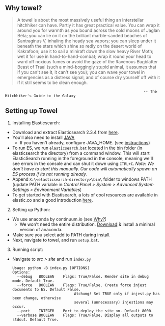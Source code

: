 Why towel?
-----
> A towel is about the most massively useful thing an interstellar hitchhiker can have. Partly it has great practical value. You can wrap it around you for warmth as you bound across the cold moons of Jaglan Beta; you can lie on it on the brilliant marble-sanded beaches of Santraginus V, inhaling the heady sea vapors; you can sleep under it beneath the stars which shine so redly on the desert world of Kakrafoon; use it to sail a miniraft down the slow heavy River Moth; wet it for use in hand-to-hand-combat; wrap it round your head to ward off noxious fumes or avoid the gaze of the Ravenous Bugblatter Beast of Traal (such a mind-boggingly stupid animal, it assumes that if you can't see it, it can't see you); you can wave your towel in emergencies as a distress signal, and of course dry yourself off with it if it still seems to be clean enough.
                                                                                                
                                                                   -- The Hitchhiker's Guide to the Galaxy

Setting up Towel
-----


1. Installing Elasticsearch:
  + Download and extract Elasticsearch 2.3.4 from [here](https://www.elastic.co/downloads/elasticsearch).
  + You'll also need to install [JAVA](http://java.com/en/download/manual.jsp)
    - If you haven't already, configure JAVA_HOME. (see [instructions](https://confluence.atlassian.com/doc/setting-the-java_home-variable-in-windows-8895.html))
  + To run ES, we run `elasticsearch.bat` located in the bin folder (in elasticsearch the directory) from a command window. This will start ElasticSearch running in the foreground in the console, meaning we'll see errors in the console and can shut it down using `CTRL+C`. *Note: We don't have to start this manually. Our code will automatically spawn an ES process if its not running already.*
  + Append `X:\<elasticsearch-directory>\bin\` folder to windows PATH (update PATH variable in *Control Panel > System > Advanced System Settings > Environment Variables*)
  + To get started with Elastisearch, a lots of cool resources are available in elastic.co and a good introduction [here](http://joelabrahamsson.com/elasticsearch-101/).
  
2. Setting up Python:
  + We use anaconda by continuum.io (see [Why?](https://www.continuum.io/why-anaconda))
    - We won't need the entire distribution. [Download](http://conda.pydata.org/miniconda.html) & install a minimal version of anaconda.
  + Make sure you select add to PATH during install.
  + Next, navigate to towel, and run `setup.bat`.

3. Running script:
  + Navigate to *src > site* and run `index.py`
  
      ```
      Usage: python -B index.py [OPTIONS]
      Options:
        --debug   BOOLEAN    Flags: True/False. Render site in debug mode. Default True.
        --force   BOOLEAN    Flags: True/False. Create force injest documents to ES. Default False.
                                  Atchung! Set TRUE only if injest.py has been change, otherwise 
                                  several (unnecessary) injestions may occur. 
        --port    INTEGER    Port to deploy the site on. Default 8000.
        --verbose BOOLEAN    Flags: True/False. Display all outputs to stdout. Default True.
      ```
  
  
    
